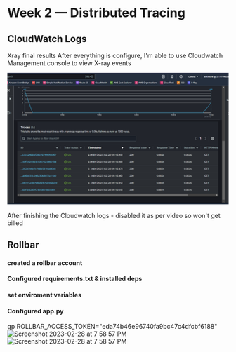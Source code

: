 # Week 2 — Distributed Tracing

## CloudWatch Logs

Xray final results
After everything is configure, I'm able to use Cloudwatch Management console to view X-ray events

![This is an image](https://github.com/nullreturn/aws-bootcamp-cruddur-2023/blob/main/journal/assets/week2/9finalresults.png)



After finishing the Cloudwatch logs - disabled it as per video so won't get billed 

## Rollbar

#### created a rollbar account
#### Configured requirements.txt & installed deps
#### set enviroment variables 
#### Configured app.py


gp ROLLBAR_ACCESS_TOKEN="eda74b46e96740fa9bc47c4dfcbf6188"
<img width="1260" alt="Screenshot 2023-02-28 at 7 58 57 PM" src="https://user-images.githubusercontent.com/77585708/222017944-b1cb5e6b-94b3-460b-bde1-63f413135df6.png">
<img width="1260" alt="Screenshot 2023-02-28 at 7 58 57 PM" src="https://user-images.githubusercontent.com/77585708/222019160-d668b982-967e-4d6b-b5fa-9e6bc86e6a6b.png">
